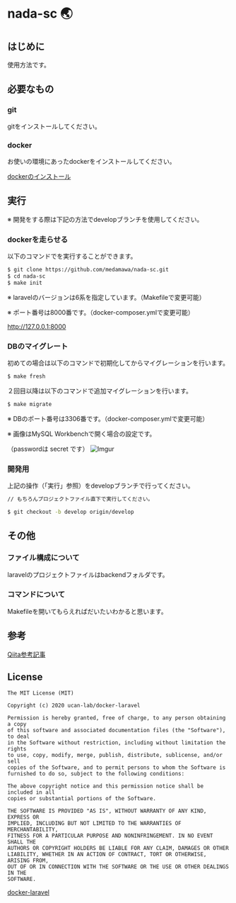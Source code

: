 # nada-sc 🌏

## はじめに

使用方法です。

## 必要なもの

### git

gitをインストールしてください。

### docker

お使いの環境にあったdockerをインストールしてください。

[dockerのインストール](https://www.docker.com/get-started)

## 実行

※ 開発をする際は下記の方法でdevelopブランチを使用してください。

### dockerを走らせる

以下のコマンドでを実行することができます。

```bash
$ git clone https://github.com/medamawa/nada-sc.git
$ cd nada-sc
$ make init
```

※ laravelのバージョンは6系を指定しています。（Makefileで変更可能）

※ ポート番号は8000番です。（docker-composer.ymlで変更可能）

http://127.0.0.1:8000

### DBのマイグレート

初めての場合は以下のコマンドで初期化してからマイグレーションを行います。

```bash
$ make fresh
```

２回目以降は以下のコマンドで追加マイグレーションを行います。

```bash
$ make migrate
```


※ DBのポート番号は3306番です。（docker-composer.ymlで変更可能）

※ 画像はMySQL Workbenchで開く場合の設定です。

（passwordは secret です）
![Imgur](https://i.imgur.com/XvmrPvv.png)

### 開発用

上記の操作（「実行」参照）をdevelopブランチで行ってください。

```bash
// もちろんプロジェクトファイル直下で実行してください。

$ git checkout -b develop origin/develop
```

## その他

### ファイル構成について

laravelのプロジェクトファイルはbackendフォルダです。

### コマンドについて

Makefileを開いてもらえればだいたいわかると思います。

## 参考

[Qiita参考記事](https://qiita.com/ucan-lab/items/5fc1281cd8076c8ac9f4)


## License

```
The MIT License (MIT)

Copyright (c) 2020 ucan-lab/docker-laravel

Permission is hereby granted, free of charge, to any person obtaining a copy
of this software and associated documentation files (the "Software"), to deal
in the Software without restriction, including without limitation the rights
to use, copy, modify, merge, publish, distribute, sublicense, and/or sell
copies of the Software, and to permit persons to whom the Software is
furnished to do so, subject to the following conditions:

The above copyright notice and this permission notice shall be included in all
copies or substantial portions of the Software.

THE SOFTWARE IS PROVIDED "AS IS", WITHOUT WARRANTY OF ANY KIND, EXPRESS OR
IMPLIED, INCLUDING BUT NOT LIMITED TO THE WARRANTIES OF MERCHANTABILITY,
FITNESS FOR A PARTICULAR PURPOSE AND NONINFRINGEMENT. IN NO EVENT SHALL THE
AUTHORS OR COPYRIGHT HOLDERS BE LIABLE FOR ANY CLAIM, DAMAGES OR OTHER
LIABILITY, WHETHER IN AN ACTION OF CONTRACT, TORT OR OTHERWISE, ARISING FROM,
OUT OF OR IN CONNECTION WITH THE SOFTWARE OR THE USE OR OTHER DEALINGS IN THE
SOFTWARE.
```

[docker-laravel](https://github.com/ucan-lab/docker-laravel/)
